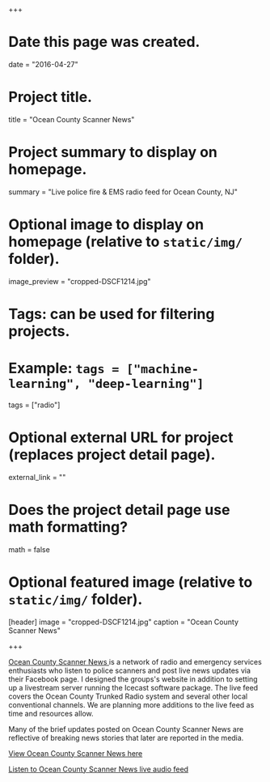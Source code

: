 +++
# Date this page was created.
date = "2016-04-27"

# Project title.
title = "Ocean County Scanner News"

# Project summary to display on homepage.
summary = "Live police fire & EMS radio feed for Ocean County, NJ"

# Optional image to display on homepage (relative to `static/img/` folder).
image_preview = "cropped-DSCF1214.jpg"

# Tags: can be used for filtering projects.
# Example: `tags = ["machine-learning", "deep-learning"]`
tags = ["radio"]

# Optional external URL for project (replaces project detail page).
external_link = ""

# Does the project detail page use math formatting?
math = false

# Optional featured image (relative to `static/img/` folder).
[header]
image = "cropped-DSCF1214.jpg"
caption = "Ocean County Scanner News"

+++

[Ocean County Scanner News ](https://ocscanner.news/) is a network of radio and emergency services enthusiasts who listen to police scanners and post live news updates via their Facebook page. I designed the groups's website
in addition to setting up a livestream server running the Icecast software package. The live feed covers
the Ocean County Trunked Radio system and several other local conventional channels. We are planning more
additions to the live feed as time and resources allow.

Many of the brief updates posted on Ocean County Scanner News are reflective of breaking news stories that later are reported in the media.

[View Ocean County Scanner News here](https://ocscanner.news/)

[Listen to Ocean County Scanner News live audio feed](http://ocscanner.news:8000/stream)
